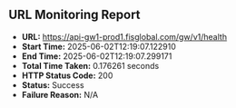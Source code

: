 ## URL Monitoring Report

- **URL:** https://api-gw1-prod1.fisglobal.com/gw/v1/health
- **Start Time:** 2025-06-02T12:19:07.122910
- **End Time:** 2025-06-02T12:19:07.299171
- **Total Time Taken:** 0.176261 seconds
- **HTTP Status Code:** 200
- **Status:** Success
- **Failure Reason:** N/A
